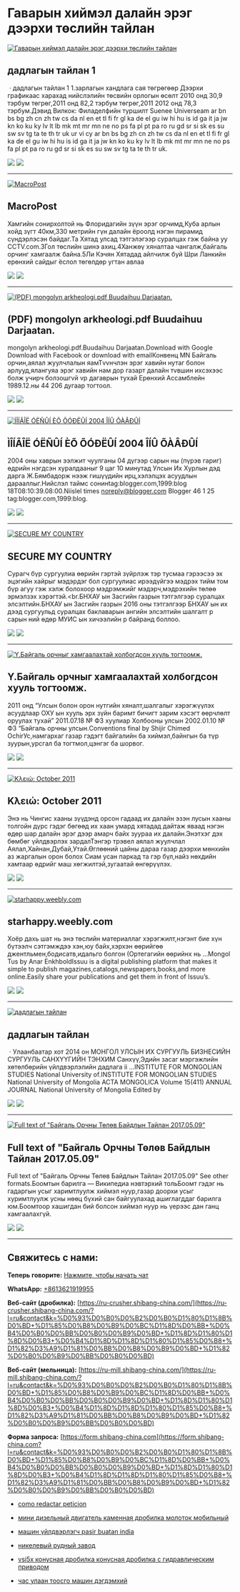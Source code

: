 # Гаварын хиймэл далайн эрэг дээрхи төслийн тайлан

<a href="https://swt.shibang-china.com/?l=ru&img&k=%D0%93%D0%B0%D0%B2%D0%B0%D1%80%D1%8B%D0%BD+%D1%85%D0%B8%D0%B9%D0%BC%D1%8D%D0%BB+%D0%B4%D0%B0%D0%BB%D0%B0%D0%B9%D0%BD+%D1%8D%D1%80%D1%8D%D0%B3+%D0%B4%D1%8D%D1%8D%D1%80%D1%85%D0%B8+%D1%82%D3%A9%D1%81%D0%BB%D0%B8%D0%B9%D0%BD+%D1%82%D0%B0%D0%B9%D0%BB%D0%B0%D0%BD" target="_blank">![Гаварын хиймэл далайн эрэг дээрхи төслийн тайлан](http://static.shibang-china.com/all-800x300/960.jpg)</a>

## дадлагын тайлан 1
&nbsp;&#0183;&#32;дадлагын тайлан 1 1.зарлагын хандлага сая төгрөгөөр Дээрхи графикаас харахад нийслэлийн төсвийн орлогын өсөлт 2010 онд 30,9 тэрбум төгрөг,2011 онд 82,2 тэрбум төгрөг,2011 2012 онд 78,3 тэрбум.Дэвид Вилкок: Филаделфийн туршилт Suenee Universeam ar bn bs bg zh cn zh tw cs da nl en et tl fi fr gl ka de el gu iw hi hu is id ga it ja jw kn ko ku ky lv lt lb mk mt mr mn ne no ps fa pl pt pa ro ru gd sr si sk es su sw sv tg ta te th tr uk ur vi cy ar bn bs bg zh cn zh tw cs da nl en et tl fi fr gl ka de el gu iw hi hu is id ga it ja jw kn ko ku ky lv lt lb mk mt mr mn ne no ps fa pl pt pa ro ru gd sr si sk es su sw sv tg ta te th tr uk.


<a href="https://whatsapp.shibangsoft.com/WhatsApp.php" target="_blank" title="WhatsApp">![](http://static.shibang-china.com/icon/whatsapp.png)</a> <a href="https://swt.shibang-china.com/?l=ru&icon&k=%D0%93%D0%B0%D0%B2%D0%B0%D1%80%D1%8B%D0%BD+%D1%85%D0%B8%D0%B9%D0%BC%D1%8D%D0%BB+%D0%B4%D0%B0%D0%BB%D0%B0%D0%B9%D0%BD+%D1%8D%D1%80%D1%8D%D0%B3+%D0%B4%D1%8D%D1%8D%D1%80%D1%85%D0%B8+%D1%82%D3%A9%D1%81%D0%BB%D0%B8%D0%B9%D0%BD+%D1%82%D0%B0%D0%B9%D0%BB%D0%B0%D0%BD" target="_blank">![](http://static.shibang-china.com/icon/chat-ru.png)</a>

---

<a href="https://swt.shibang-china.com/?l=ru&img&k=%D0%93%D0%B0%D0%B2%D0%B0%D1%80%D1%8B%D0%BD+%D1%85%D0%B8%D0%B9%D0%BC%D1%8D%D0%BB+%D0%B4%D0%B0%D0%BB%D0%B0%D0%B9%D0%BD+%D1%8D%D1%80%D1%8D%D0%B3+%D0%B4%D1%8D%D1%8D%D1%80%D1%85%D0%B8+%D1%82%D3%A9%D1%81%D0%BB%D0%B8%D0%B9%D0%BD+%D1%82%D0%B0%D0%B9%D0%BB%D0%B0%D0%BD" target="_blank">![MacroPost](http://static.shibang-china.com/all-800x300/429.jpg)</a>

## MacroPost
Хамгийн сонирхолтой нь Флоридагийн зүүн эрэг орчимд,Куба арлын хойд зүгт 40км,330 метрийн гүн далайн ёроолд нэгэн пирамид сүндэрлэсэн байдаг.Та Хятад улсад тэтгэлэгээр суралцах гэж байна уу CCTV.com.3Гол төслийн шинэ ахиц.4Ханжөү хяналтаа чангалж,байгаль орчинг хамгаалж байна.5Ли Кэчян Хятадад айлчилж буй Шри Ланкийн ерөнхий сайдыг ёслол төгөлдөр угтан авлаа


<a href="https://whatsapp.shibangsoft.com/WhatsApp.php" target="_blank" title="WhatsApp">![](http://static.shibang-china.com/icon/whatsapp.png)</a> <a href="https://swt.shibang-china.com/?l=ru&icon&k=%D0%93%D0%B0%D0%B2%D0%B0%D1%80%D1%8B%D0%BD+%D1%85%D0%B8%D0%B9%D0%BC%D1%8D%D0%BB+%D0%B4%D0%B0%D0%BB%D0%B0%D0%B9%D0%BD+%D1%8D%D1%80%D1%8D%D0%B3+%D0%B4%D1%8D%D1%8D%D1%80%D1%85%D0%B8+%D1%82%D3%A9%D1%81%D0%BB%D0%B8%D0%B9%D0%BD+%D1%82%D0%B0%D0%B9%D0%BB%D0%B0%D0%BD" target="_blank">![](http://static.shibang-china.com/icon/chat-ru.png)</a>

---

<a href="https://swt.shibang-china.com/?l=ru&img&k=%D0%93%D0%B0%D0%B2%D0%B0%D1%80%D1%8B%D0%BD+%D1%85%D0%B8%D0%B9%D0%BC%D1%8D%D0%BB+%D0%B4%D0%B0%D0%BB%D0%B0%D0%B9%D0%BD+%D1%8D%D1%80%D1%8D%D0%B3+%D0%B4%D1%8D%D1%8D%D1%80%D1%85%D0%B8+%D1%82%D3%A9%D1%81%D0%BB%D0%B8%D0%B9%D0%BD+%D1%82%D0%B0%D0%B9%D0%BB%D0%B0%D0%BD" target="_blank">![(PDF) mongolyn arkheologi.pdf Buudaihuu Darjaatan.](http://static.shibang-china.com/all-800x300/925.jpg)</a>

## (PDF) mongolyn arkheologi.pdf Buudaihuu Darjaatan.
mongolyn arkheologi.pdf.Buudaihuu Darjaatan.Download with Google Download with Facebook or download with emailКонвенц MN Байгаль орчин,аялал жуулчлалын яамТvvнчлэн эрэг хавийн нутаг болон арлууд,ялангуяа эрэг хавийн нам дор газарт далайн тvвшин ихсэхээс болж учирч болзошгvй vр дагаврын тухай Ерөнхий Ассамблейн 1989.12.ны 44 206 дугаар тогтоол.


<a href="https://whatsapp.shibangsoft.com/WhatsApp.php" target="_blank" title="WhatsApp">![](http://static.shibang-china.com/icon/whatsapp.png)</a> <a href="https://swt.shibang-china.com/?l=ru&icon&k=%D0%93%D0%B0%D0%B2%D0%B0%D1%80%D1%8B%D0%BD+%D1%85%D0%B8%D0%B9%D0%BC%D1%8D%D0%BB+%D0%B4%D0%B0%D0%BB%D0%B0%D0%B9%D0%BD+%D1%8D%D1%80%D1%8D%D0%B3+%D0%B4%D1%8D%D1%8D%D1%80%D1%85%D0%B8+%D1%82%D3%A9%D1%81%D0%BB%D0%B8%D0%B9%D0%BD+%D1%82%D0%B0%D0%B9%D0%BB%D0%B0%D0%BD" target="_blank">![](http://static.shibang-china.com/icon/chat-ru.png)</a>

---

<a href="https://swt.shibang-china.com/?l=ru&img&k=%D0%93%D0%B0%D0%B2%D0%B0%D1%80%D1%8B%D0%BD+%D1%85%D0%B8%D0%B9%D0%BC%D1%8D%D0%BB+%D0%B4%D0%B0%D0%BB%D0%B0%D0%B9%D0%BD+%D1%8D%D1%80%D1%8D%D0%B3+%D0%B4%D1%8D%D1%8D%D1%80%D1%85%D0%B8+%D1%82%D3%A9%D1%81%D0%BB%D0%B8%D0%B9%D0%BD+%D1%82%D0%B0%D0%B9%D0%BB%D0%B0%D0%BD" target="_blank">![&#204;&#206;&#205;&#195;&#206;&#203; &#211;&#203;&#209;&#219;&#205; &#200;&#213; &#213;&#211;&#208;&#203;&#219;&#205; 2004 &#206;&#205;&#219; &#213;&#192;&#194;&#208;&#219;&#205;](http://static.shibang-china.com/all-800x300/657.jpg)</a>

## &#204;&#206;&#205;&#195;&#206;&#203; &#211;&#203;&#209;&#219;&#205; &#200;&#213; &#213;&#211;&#208;&#203;&#219;&#205; 2004 &#206;&#205;&#219; &#213;&#192;&#194;&#208;&#219;&#205;
2004 оны хаврын ээлжит чуулганы 04 дүгээр сарын ны (пүрэв гариг) өдрийн нэгдсэн хуралдааныг 9 цаг 10 минутад Улсын Их Хурлын дэд дарга Ж.Бямбадорж нээж гишүүдийн ирц,хэлэлцэх асуудлын дарааллыг.Нийслэл таймс сонинtag:blogger.com,1999:blog 18T08:10:39.08:00.Niislel times noreply@blogger.com Blogger 46 1 25 tag:blogger.com,1999:blog.


<a href="https://whatsapp.shibangsoft.com/WhatsApp.php" target="_blank" title="WhatsApp">![](http://static.shibang-china.com/icon/whatsapp.png)</a> <a href="https://swt.shibang-china.com/?l=ru&icon&k=%D0%93%D0%B0%D0%B2%D0%B0%D1%80%D1%8B%D0%BD+%D1%85%D0%B8%D0%B9%D0%BC%D1%8D%D0%BB+%D0%B4%D0%B0%D0%BB%D0%B0%D0%B9%D0%BD+%D1%8D%D1%80%D1%8D%D0%B3+%D0%B4%D1%8D%D1%8D%D1%80%D1%85%D0%B8+%D1%82%D3%A9%D1%81%D0%BB%D0%B8%D0%B9%D0%BD+%D1%82%D0%B0%D0%B9%D0%BB%D0%B0%D0%BD" target="_blank">![](http://static.shibang-china.com/icon/chat-ru.png)</a>

---

<a href="https://swt.shibang-china.com/?l=ru&img&k=%D0%93%D0%B0%D0%B2%D0%B0%D1%80%D1%8B%D0%BD+%D1%85%D0%B8%D0%B9%D0%BC%D1%8D%D0%BB+%D0%B4%D0%B0%D0%BB%D0%B0%D0%B9%D0%BD+%D1%8D%D1%80%D1%8D%D0%B3+%D0%B4%D1%8D%D1%8D%D1%80%D1%85%D0%B8+%D1%82%D3%A9%D1%81%D0%BB%D0%B8%D0%B9%D0%BD+%D1%82%D0%B0%D0%B9%D0%BB%D0%B0%D0%BD" target="_blank">![SECURE MY COUNTRY](http://static.shibang-china.com/all-800x300/1311.jpg)</a>

## SECURE MY COUNTRY
Сурагч бүр сургуулиа өөрийн гэртэй зүйрлэж тэр тусмаа гэрээсээ эх эцэгийн хайрыг мэдэрдэг бол сургуулиас ирээдүйгээ мэдрэх тийм том бүр агуу гэж хэлж болохоор мэдрэмжийг мэдэрч,мэдрэхийн төлөө эрмэлзэх хэрэгтэй.&lt;br.БНХАУ ын Засгийн газрын тэтгэлгээр суралцах элсэлтийн.БНХАУ ын Засгийн газрын 2016 оны тэтгэлгээр БНХАУ ын их дээд сургуульд суралцах баклаварын ангийн элсэлтийн шалгалт р сарын ний өдөр МУИС ын хичээлийн р байранд боллоо.


<a href="https://whatsapp.shibangsoft.com/WhatsApp.php" target="_blank" title="WhatsApp">![](http://static.shibang-china.com/icon/whatsapp.png)</a> <a href="https://swt.shibang-china.com/?l=ru&icon&k=%D0%93%D0%B0%D0%B2%D0%B0%D1%80%D1%8B%D0%BD+%D1%85%D0%B8%D0%B9%D0%BC%D1%8D%D0%BB+%D0%B4%D0%B0%D0%BB%D0%B0%D0%B9%D0%BD+%D1%8D%D1%80%D1%8D%D0%B3+%D0%B4%D1%8D%D1%8D%D1%80%D1%85%D0%B8+%D1%82%D3%A9%D1%81%D0%BB%D0%B8%D0%B9%D0%BD+%D1%82%D0%B0%D0%B9%D0%BB%D0%B0%D0%BD" target="_blank">![](http://static.shibang-china.com/icon/chat-ru.png)</a>

---

<a href="https://swt.shibang-china.com/?l=ru&img&k=%D0%93%D0%B0%D0%B2%D0%B0%D1%80%D1%8B%D0%BD+%D1%85%D0%B8%D0%B9%D0%BC%D1%8D%D0%BB+%D0%B4%D0%B0%D0%BB%D0%B0%D0%B9%D0%BD+%D1%8D%D1%80%D1%8D%D0%B3+%D0%B4%D1%8D%D1%8D%D1%80%D1%85%D0%B8+%D1%82%D3%A9%D1%81%D0%BB%D0%B8%D0%B9%D0%BD+%D1%82%D0%B0%D0%B9%D0%BB%D0%B0%D0%BD" target="_blank">![Y.Байгаль орчныг хамгаалахтай холбогдсон хууль тогтоомж.](http://static.shibang-china.com/all-800x300/1465.jpg)</a>

## Y.Байгаль орчныг хамгаалахтай холбогдсон хууль тогтоомж.
2011 онд “Улсын болон орон нутгийн хяналт,шалгалыг хэрэгжүүлэх асуудлаар ОХУ ын хууль эрх зүйн баримт бичигт зарим хэсэгт өөрчлөлт оруулах тухай” 2011.07.18 № Ф3 хуулиар Холбооны улсын 2002.01.10 № Ф3 “Байгаль орчны улсын.Conventions final by Shijir Chimed OchirУс,намгархаг газар гэдэгт байгалийн ба хиймэл,байнгын ба түр зуурын,урсгал ба тогтмол,цэнгэг ба шорвог.


<a href="https://whatsapp.shibangsoft.com/WhatsApp.php" target="_blank" title="WhatsApp">![](http://static.shibang-china.com/icon/whatsapp.png)</a> <a href="https://swt.shibang-china.com/?l=ru&icon&k=%D0%93%D0%B0%D0%B2%D0%B0%D1%80%D1%8B%D0%BD+%D1%85%D0%B8%D0%B9%D0%BC%D1%8D%D0%BB+%D0%B4%D0%B0%D0%BB%D0%B0%D0%B9%D0%BD+%D1%8D%D1%80%D1%8D%D0%B3+%D0%B4%D1%8D%D1%8D%D1%80%D1%85%D0%B8+%D1%82%D3%A9%D1%81%D0%BB%D0%B8%D0%B9%D0%BD+%D1%82%D0%B0%D0%B9%D0%BB%D0%B0%D0%BD" target="_blank">![](http://static.shibang-china.com/icon/chat-ru.png)</a>

---

<a href="https://swt.shibang-china.com/?l=ru&img&k=%D0%93%D0%B0%D0%B2%D0%B0%D1%80%D1%8B%D0%BD+%D1%85%D0%B8%D0%B9%D0%BC%D1%8D%D0%BB+%D0%B4%D0%B0%D0%BB%D0%B0%D0%B9%D0%BD+%D1%8D%D1%80%D1%8D%D0%B3+%D0%B4%D1%8D%D1%8D%D1%80%D1%85%D0%B8+%D1%82%D3%A9%D1%81%D0%BB%D0%B8%D0%B9%D0%BD+%D1%82%D0%B0%D0%B9%D0%BB%D0%B0%D0%BD" target="_blank">![Κλειώ: October 2011](http://static.shibang-china.com/all-800x300/1214.jpg)</a>

## Κλειώ: October 2011
Энэ нь Чингис хааны зүүдэнд орсон гадаад их далайн эзэн лусын хааны толгойн дүрс гэдэг бөгөөд их хаан умард хятадад дайтаж яваад нэгэн өдөр шар далайн эрэг дээр амарч байх зуураа их далайн.Энэтхэг дэх бөмбөг үйлдвэрлэх зардалТэнгэр трэвел аялал жуулчлал Аялал,Хайнан,Дубай,Утай.Өглөөний цайны дараа газар дээрхи мөнхийн аз жаргалын орон болох Сиам усан паркад та гэр бүл,найз нөхдийн хамтаар өдрийг маш хөгжилтэй,зугаатай өнгөрүүлэх.


<a href="https://whatsapp.shibangsoft.com/WhatsApp.php" target="_blank" title="WhatsApp">![](http://static.shibang-china.com/icon/whatsapp.png)</a> <a href="https://swt.shibang-china.com/?l=ru&icon&k=%D0%93%D0%B0%D0%B2%D0%B0%D1%80%D1%8B%D0%BD+%D1%85%D0%B8%D0%B9%D0%BC%D1%8D%D0%BB+%D0%B4%D0%B0%D0%BB%D0%B0%D0%B9%D0%BD+%D1%8D%D1%80%D1%8D%D0%B3+%D0%B4%D1%8D%D1%8D%D1%80%D1%85%D0%B8+%D1%82%D3%A9%D1%81%D0%BB%D0%B8%D0%B9%D0%BD+%D1%82%D0%B0%D0%B9%D0%BB%D0%B0%D0%BD" target="_blank">![](http://static.shibang-china.com/icon/chat-ru.png)</a>

---

<a href="https://swt.shibang-china.com/?l=ru&img&k=%D0%93%D0%B0%D0%B2%D0%B0%D1%80%D1%8B%D0%BD+%D1%85%D0%B8%D0%B9%D0%BC%D1%8D%D0%BB+%D0%B4%D0%B0%D0%BB%D0%B0%D0%B9%D0%BD+%D1%8D%D1%80%D1%8D%D0%B3+%D0%B4%D1%8D%D1%8D%D1%80%D1%85%D0%B8+%D1%82%D3%A9%D1%81%D0%BB%D0%B8%D0%B9%D0%BD+%D1%82%D0%B0%D0%B9%D0%BB%D0%B0%D0%BD" target="_blank">![starhappy.weebly.com](http://static.shibang-china.com/all-800x300/112.jpg)</a>

## starhappy.weebly.com
Хоёр дахь шат нь энэ төслийн материаллаг хэрэгжилт,нэгэнт бие хүн бүтээлч сэтгэмждээ хэн,юу байх,хэрхэн өөрийгөө джентльмен,бодисатв,идальго болгон (Ортегагийн өөрийнх нь …Mongol Tus by Anar EnkhboldIssuu is a digital publishing platform that makes it simple to publish magazines,catalogs,newspapers,books,and more online.Easily share your publications and get them in front of Issuu’s.


<a href="https://whatsapp.shibangsoft.com/WhatsApp.php" target="_blank" title="WhatsApp">![](http://static.shibang-china.com/icon/whatsapp.png)</a> <a href="https://swt.shibang-china.com/?l=ru&icon&k=%D0%93%D0%B0%D0%B2%D0%B0%D1%80%D1%8B%D0%BD+%D1%85%D0%B8%D0%B9%D0%BC%D1%8D%D0%BB+%D0%B4%D0%B0%D0%BB%D0%B0%D0%B9%D0%BD+%D1%8D%D1%80%D1%8D%D0%B3+%D0%B4%D1%8D%D1%8D%D1%80%D1%85%D0%B8+%D1%82%D3%A9%D1%81%D0%BB%D0%B8%D0%B9%D0%BD+%D1%82%D0%B0%D0%B9%D0%BB%D0%B0%D0%BD" target="_blank">![](http://static.shibang-china.com/icon/chat-ru.png)</a>

---

<a href="https://swt.shibang-china.com/?l=ru&img&k=%D0%93%D0%B0%D0%B2%D0%B0%D1%80%D1%8B%D0%BD+%D1%85%D0%B8%D0%B9%D0%BC%D1%8D%D0%BB+%D0%B4%D0%B0%D0%BB%D0%B0%D0%B9%D0%BD+%D1%8D%D1%80%D1%8D%D0%B3+%D0%B4%D1%8D%D1%8D%D1%80%D1%85%D0%B8+%D1%82%D3%A9%D1%81%D0%BB%D0%B8%D0%B9%D0%BD+%D1%82%D0%B0%D0%B9%D0%BB%D0%B0%D0%BD" target="_blank">![дадлагын тайлан](http://static.shibang-china.com/all-800x300/524.jpg)</a>

## дадлагын тайлан
&nbsp;&#0183;&#32;Улаанбаатар хот 2014 он МОНГОЛ УЛСЫН ИХ СУРГУУЛЬ БИЗНЕСИЙН СУРГУУЛЬ САНХҮҮГИЙН ТЭНХИМ Санхүү,Эдийн засаг мэргэжлийн хөтөлбөрийн үйлдвэрлэлийн дадлага ii …INSTITUTE FOR MONGOLIAN STUDIES National University of.INSTITUTE FOR MONGOLIAN STUDIES National University of Mongolia ACTA MONGOLICA Volume 15(411) ANNUAL JOURNAL National University of Mongolia Edited by


<a href="https://whatsapp.shibangsoft.com/WhatsApp.php" target="_blank" title="WhatsApp">![](http://static.shibang-china.com/icon/whatsapp.png)</a> <a href="https://swt.shibang-china.com/?l=ru&icon&k=%D0%93%D0%B0%D0%B2%D0%B0%D1%80%D1%8B%D0%BD+%D1%85%D0%B8%D0%B9%D0%BC%D1%8D%D0%BB+%D0%B4%D0%B0%D0%BB%D0%B0%D0%B9%D0%BD+%D1%8D%D1%80%D1%8D%D0%B3+%D0%B4%D1%8D%D1%8D%D1%80%D1%85%D0%B8+%D1%82%D3%A9%D1%81%D0%BB%D0%B8%D0%B9%D0%BD+%D1%82%D0%B0%D0%B9%D0%BB%D0%B0%D0%BD" target="_blank">![](http://static.shibang-china.com/icon/chat-ru.png)</a>

---

<a href="https://swt.shibang-china.com/?l=ru&img&k=%D0%93%D0%B0%D0%B2%D0%B0%D1%80%D1%8B%D0%BD+%D1%85%D0%B8%D0%B9%D0%BC%D1%8D%D0%BB+%D0%B4%D0%B0%D0%BB%D0%B0%D0%B9%D0%BD+%D1%8D%D1%80%D1%8D%D0%B3+%D0%B4%D1%8D%D1%8D%D1%80%D1%85%D0%B8+%D1%82%D3%A9%D1%81%D0%BB%D0%B8%D0%B9%D0%BD+%D1%82%D0%B0%D0%B9%D0%BB%D0%B0%D0%BD" target="_blank">![Full text of &quot;Байгаль Орчны Төлөв Байдлын Тайлан 2017.05.09&quot;](http://static.shibang-china.com/all-800x300/903.jpg)</a>

## Full text of &quot;Байгаль Орчны Төлөв Байдлын Тайлан 2017.05.09&quot;
Full text of &quot;Байгаль Орчны Төлөв Байдлын Тайлан 2017.05.09&quot; See other formats.Боомтын барилга — Википедиа нэвтэрхий тольБоомт гэдэг нь гадаргын усыг харимтлуулж хиймэл нуур,газар доорхи усыг хуримтлуулж усны нөөц бүхий сан байгуулахад ашиглагддаг барилга юм.Боомтоор хашигдан бий болсон хиймэл нуур нь үерээс дан ганц хамгаалахгүй.


<a href="https://whatsapp.shibangsoft.com/WhatsApp.php" target="_blank" title="WhatsApp">![](http://static.shibang-china.com/icon/whatsapp.png)</a> <a href="https://swt.shibang-china.com/?l=ru&icon&k=%D0%93%D0%B0%D0%B2%D0%B0%D1%80%D1%8B%D0%BD+%D1%85%D0%B8%D0%B9%D0%BC%D1%8D%D0%BB+%D0%B4%D0%B0%D0%BB%D0%B0%D0%B9%D0%BD+%D1%8D%D1%80%D1%8D%D0%B3+%D0%B4%D1%8D%D1%8D%D1%80%D1%85%D0%B8+%D1%82%D3%A9%D1%81%D0%BB%D0%B8%D0%B9%D0%BD+%D1%82%D0%B0%D0%B9%D0%BB%D0%B0%D0%BD" target="_blank">![](http://static.shibang-china.com/icon/chat-ru.png)</a>

---
## Свяжитесь с нами:

**Теперь говорите:** [Нажмите, чтобы начать чат](https://swt.shibang-china.com?l=ru&contact&k=%D0%93%D0%B0%D0%B2%D0%B0%D1%80%D1%8B%D0%BD+%D1%85%D0%B8%D0%B9%D0%BC%D1%8D%D0%BB+%D0%B4%D0%B0%D0%BB%D0%B0%D0%B9%D0%BD+%D1%8D%D1%80%D1%8D%D0%B3+%D0%B4%D1%8D%D1%8D%D1%80%D1%85%D0%B8+%D1%82%D3%A9%D1%81%D0%BB%D0%B8%D0%B9%D0%BD+%D1%82%D0%B0%D0%B9%D0%BB%D0%B0%D0%BD)

**WhatsApp:**  [+8613621919955](https://whatsapp.shibangsoft.com/WhatsApp.php)

**Веб-сайт (дробилка):** [https://ru-crusher.shibang-china.com/](https://ru-crusher.shibang-china.com/?l=ru&contact&k=%D0%93%D0%B0%D0%B2%D0%B0%D1%80%D1%8B%D0%BD+%D1%85%D0%B8%D0%B9%D0%BC%D1%8D%D0%BB+%D0%B4%D0%B0%D0%BB%D0%B0%D0%B9%D0%BD+%D1%8D%D1%80%D1%8D%D0%B3+%D0%B4%D1%8D%D1%8D%D1%80%D1%85%D0%B8+%D1%82%D3%A9%D1%81%D0%BB%D0%B8%D0%B9%D0%BD+%D1%82%D0%B0%D0%B9%D0%BB%D0%B0%D0%BD)

**Веб-сайт (мельница):** [https://ru-mill.shibang-china.com/](https://ru-mill.shibang-china.com/?l=ru&contact&k=%D0%93%D0%B0%D0%B2%D0%B0%D1%80%D1%8B%D0%BD+%D1%85%D0%B8%D0%B9%D0%BC%D1%8D%D0%BB+%D0%B4%D0%B0%D0%BB%D0%B0%D0%B9%D0%BD+%D1%8D%D1%80%D1%8D%D0%B3+%D0%B4%D1%8D%D1%8D%D1%80%D1%85%D0%B8+%D1%82%D3%A9%D1%81%D0%BB%D0%B8%D0%B9%D0%BD+%D1%82%D0%B0%D0%B9%D0%BB%D0%B0%D0%BD)

**Форма запроса:** [https://form.shibang-china.com](https://form.shibang-china.com?l=ru&contact&k=%D0%93%D0%B0%D0%B2%D0%B0%D1%80%D1%8B%D0%BD+%D1%85%D0%B8%D0%B9%D0%BC%D1%8D%D0%BB+%D0%B4%D0%B0%D0%BB%D0%B0%D0%B9%D0%BD+%D1%8D%D1%80%D1%8D%D0%B3+%D0%B4%D1%8D%D1%8D%D1%80%D1%85%D0%B8+%D1%82%D3%A9%D1%81%D0%BB%D0%B8%D0%B9%D0%BD+%D1%82%D0%B0%D0%B9%D0%BB%D0%B0%D0%BD)

* [como redactar peticion](../128/como%20redactar%20peticion.md)

* [мини дизельный двигатель каменная дробилка молоток мобильный](../126/%D0%BC%D0%B8%D0%BD%D0%B8%20%D0%B4%D0%B8%D0%B7%D0%B5%D0%BB%D1%8C%D0%BD%D1%8B%D0%B9%20%D0%B4%D0%B2%D0%B8%D0%B3%D0%B0%D1%82%D0%B5%D0%BB%D1%8C%20%D0%BA%D0%B0%D0%BC%D0%B5%D0%BD%D0%BD%D0%B0%D1%8F%20%D0%B4%D1%80%D0%BE%D0%B1%D0%B8%D0%BB%D0%BA%D0%B0%20%D0%BC%D0%BE%D0%BB%D0%BE%D1%82%D0%BE%D0%BA%20%D0%BC%D0%BE%D0%B1%D0%B8%D0%BB%D1%8C%D0%BD%D1%8B%D0%B9.md)

* [машин үйлдвэрлэгч pasir buatan india](../128/%D0%BC%D0%B0%D1%88%D0%B8%D0%BD%20%D2%AF%D0%B9%D0%BB%D0%B4%D0%B2%D1%8D%D1%80%D0%BB%D1%8D%D0%B3%D1%87%20pasir%20buatan%20india.md)

* [никелевый рудный завод](../126/%D0%BD%D0%B8%D0%BA%D0%B5%D0%BB%D0%B5%D0%B2%D1%8B%D0%B9%20%D1%80%D1%83%D0%B4%D0%BD%D1%8B%D0%B9%20%D0%B7%D0%B0%D0%B2%D0%BE%D0%B4.md)

* [vsi5x конусная дробилка конусная дробилка с гидравлическим приводом](../130/vsi5x%20%D0%BA%D0%BE%D0%BD%D1%83%D1%81%D0%BD%D0%B0%D1%8F%20%D0%B4%D1%80%D0%BE%D0%B1%D0%B8%D0%BB%D0%BA%D0%B0%20%D0%BA%D0%BE%D0%BD%D1%83%D1%81%D0%BD%D0%B0%D1%8F%20%D0%B4%D1%80%D0%BE%D0%B1%D0%B8%D0%BB%D0%BA%D0%B0%20%D1%81%20%D0%B3%D0%B8%D0%B4%D1%80%D0%B0%D0%B2%D0%BB%D0%B8%D1%87%D0%B5%D1%81%D0%BA%D0%B8%D0%BC%20%D0%BF%D1%80%D0%B8%D0%B2%D0%BE%D0%B4%D0%BE%D0%BC.md)

* [час улаан тоосго машин дэгдэмхий](../127/%D1%87%D0%B0%D1%81%20%D1%83%D0%BB%D0%B0%D0%B0%D0%BD%20%D1%82%D0%BE%D0%BE%D1%81%D0%B3%D0%BE%20%D0%BC%D0%B0%D1%88%D0%B8%D0%BD%20%D0%B4%D1%8D%D0%B3%D0%B4%D1%8D%D0%BC%D1%85%D0%B8%D0%B9.md)